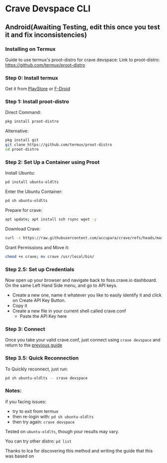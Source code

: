 # Crave Devspace CLI
## Android(Awaiting Testing, edit this once you test it and fix inconsistencies)
### Installing on Termux

Guide to use termux's proot-distro for crave devspace:
Link to proot-distro: https://github.com/termux/proot-distro

### Step 0: Install termux
Get it from [PlayStore](https://play.google.com/store/apps/details?id=com.termux&hl=en_IN) or [F-Droid](https://f-droid.org/en/packages/com.termux/)
### Step 1: Install proot-distro
Direct Command:
```bash
pkg install proot-distro
```

Alternative:
```bash
pkg install git
git clone https://github.com/termux/proot-distro
cd proot-distro
```

### Step 2: Set Up a Container using Proot
Install Ubuntu:
```bash
pd install ubuntu-oldlts
```

Enter the Ubuntu Container:
```bash
pd sh ubuntu-oldlts
```

Prepare for crave:
```bash
apt update; apt install ssh rsync wget -y
```

Download Crave:
```bash
curl -s https://raw.githubusercontent.com/accupara/crave/refs/heads/master/get_crave.sh | bash -s --
```

Grant Permissions and Move it:
```bash
chmod +x crave; mv crave /usr/local/bin/
```

### Step 2.5: Set up Credentials
Now open up your browser and navigate back to foss.crave.io dashboard. On the same Left Hand Side menu, and go to API keys.
- Create a new one, name it whatever you like to easily identify it and
click on Create API Key Button.
- Copy it
- Create a new file in your current shell called crave.conf
    - Paste the API Key here
### Step 3: Connect
Once you take your valid crave.conf, just connect using `crave devspace` and return to the [previous guide](../Crave_Devspace.md#setting-up-the-project)

### Step 3.5: Quick Reconnection
To Quickly reconnect, just run:
```bash
pd sh ubuntu-oldlts -- crave devspace
```

### Notes: 
if you facing issues:
- try to exit from termux
- then re-login with: 
    `pd sh ubuntu-oldlts`
- then try again:
    `crave devspace`

Tested on `ubuntu-oldlts`, though your results may vary.

You can try other distro: 
`pd list`

Thanks to Ica for discovering this method and writing the guide that this was based on